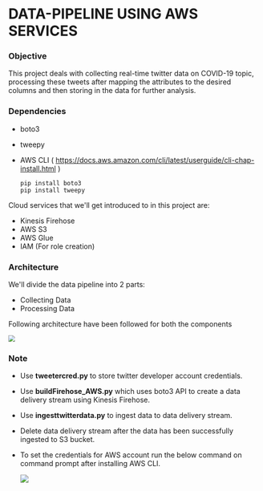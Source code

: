 # DATA-PIPELINE USING AWS SERVICES

### Objective

This project deals with collecting real-time twitter data on COVID-19 topic, processing these tweets after mapping the attributes to the desired columns and then storing in the data for further analysis.

### Dependencies

* boto3

* tweepy

* AWS CLI ( https://docs.aws.amazon.com/cli/latest/userguide/cli-chap-install.html )

  ```shell
  pip install boto3
  pip install tweepy
  ```

Cloud services that we'll get introduced to in this project are:

* Kinesis Firehose
* AWS S3
* AWS Glue
* IAM (For role creation)

### Architecture

We'll divide the data pipeline into 2 parts:

* Collecting Data
* Processing Data

Following architecture have been followed for both the components

<img src="C:\Users\Gaurav\.spyder-py3\TwitterData\Data-Pipeline-Architectue.jpeg" style="zoom:80%;" />

### Note

* Use **tweetercred.py** to store twitter developer account credentials.

* Use **buildFirehose_AWS.py**  which uses boto3 API to create a data delivery stream using Kinesis Firehose.

* Use **ingesttwitterdata.py** to ingest data to data delivery stream.

* Delete data delivery stream after the data has been successfully ingested to S3 bucket.  

* To set the credentials for AWS account run the below command on command prompt after installing AWS CLI. 

   ![](C:\Users\Gaurav\.spyder-py3\TwitterData\cmd.JPG)

  